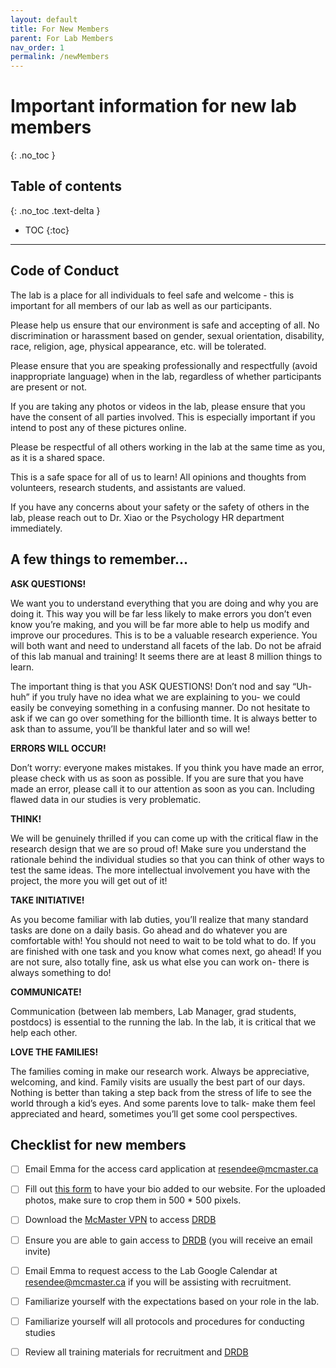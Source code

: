 ```yaml
---
layout: default
title: For New Members
parent: For Lab Members
nav_order: 1
permalink: /newMembers
---
```


# Important information for new lab members
{: .no_toc }

## Table of contents
{: .no_toc .text-delta }

* TOC
{:toc}

---

## Code of Conduct 

The lab is a place for all individuals to feel safe and welcome - this is important for all members of our lab as well as our participants.

Please help us ensure that our environment is safe and accepting of all.
No discrimination or harassment based on gender, sexual orientation, disability, race, religion, age, physical appearance, etc. will be tolerated. 

Please ensure that you are speaking professionally and respectfully (avoid inappropriate language) when in the lab, regardless of whether participants are present or not. 

If you are taking any photos or videos in the lab, please ensure that you have the consent of all parties involved. This is especially important if you intend to post any of these pictures online.

Please be respectful of all others working in the lab at the same time as you, as it is a shared space.

This is a safe space for all of us to learn! All opinions and thoughts from volunteers, research students, and assistants are valued.

If you have any concerns about your safety or the safety of others in the lab, please reach out to Dr. Xiao or the Psychology HR department immediately.



## A few things to remember...

**ASK QUESTIONS!**

 We want you to understand everything that you are doing and why you are doing it. This way you will be far less likely to make errors you don’t even know you’re making, and you will be far more able to help us modify and improve our procedures. This is to be a valuable research experience. You will both want and need to understand all facets of the lab. Do not be afraid of this lab manual and training! It seems there are at least 8 million things to learn.
 
 The important thing is that you ASK QUESTIONS! Don’t nod and say “Uh-huh” if you truly have no idea what we are explaining to you- we could easily be conveying something in a confusing manner. Do not hesitate to ask if we can go over something for the billionth time. It is always better to ask than to assume, you’ll be thankful later and so will we!


**ERRORS WILL OCCUR!**

 Don’t worry: everyone makes mistakes. If you think you have made an error, please check with us as soon as possible. If you are sure that you have made an error, please call it to our attention as soon as you can. Including flawed data in our studies is very problematic.

**THINK!** 

We will be genuinely thrilled if you can come up with the critical flaw in the research design that we are so proud of! Make sure you understand the rationale behind the individual studies so that you can think of other ways to test the same ideas. The more intellectual involvement you have with the project, the more you will get out of it!

**TAKE INITIATIVE!**

 As you become familiar with lab duties, you’ll realize that many standard tasks are done on a daily basis. Go ahead and do whatever you are comfortable with! You should not need to wait to be told what to do. If you are finished with one task and you know what comes next, go ahead! If you are not sure, also totally fine, ask us what else you can work on- there is always something to do!

**COMMUNICATE!** 

Communication (between lab members, Lab Manager, grad students, postdocs) is essential to the running the lab. In the lab, it is critical that we help each other.  

**LOVE THE FAMILIES!**

 The families coming in make our research work. Always be appreciative, welcoming, and kind. Family visits are usually the best part of our days. Nothing is better than taking a step back from the stress of life to see the world through a kid’s eyes. And some parents love to talk- make them feel appreciated and heard, sometimes you’ll get some cool perspectives.


## Checklist for new members

- [ ] Email Emma for the access card application at resendee@mcmaster.ca
- [ ] Fill out [this form](https://forms.office.com/r/DyyjwnPBXj) to have your bio added to our website. For the uploaded photos, make sure to crop them in 500 * 500 pixels.
- [ ] Download the [McMaster VPN](https://uts.mcmaster.ca/services/computers-printers-and-software/virtual-private-networking/) to access [DRDB](https://mcmaster-baby-lab.github.io/handbook/DRDB)
- [ ] Ensure you are able to gain access to [DRDB](https://mcmaster-baby-lab.github.io/handbook/DRDB) (you will receive an email invite)
- [ ] Email Emma to request access to the Lab Google Calendar at resendee@mcmaster.ca if you will be assisting with recruitment.
- [ ] Familiarize yourself with the expectations based on your role in the lab. 
- [ ] Familiarize yourself will all protocols and procedures for conducting studies
- [ ] Review all training materials for recruitment and [DRDB](https://mcmaster-baby-lab.github.io/handbook/DRDB)

